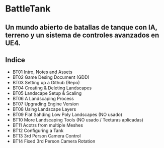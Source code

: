 # BattleTank
Un mundo abierto de batallas de tanque con IA, terreno y un sistema de controles avanzados en UE4.
---
## Indice
* BT01 Intro, Notes and Assets
* BT02 Game Desing Document (GDD)
* BT03 Setting up a Github (Repo)
* BT04 Creating & Deleting Landscapes
* BT05 Landscape Setup & Scaling
* BT06 A Landscaping Process
* BT07 Upgrading Engine Version
* BT08 Using Landscape Layers
* BT09 Flat Sahding Low Poly Landscapes (NO usado)
* BT10 More Landscaping Tools (NO usado / Texturas aplicadas)
* BT11 Acotrs from multiple Meshes
* BT12 Configuring a Tank
* BT13 3rd Person Camera Control
* BT14 Fixed 3rd Person Camera Rotation